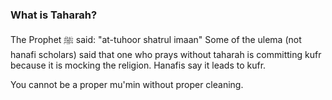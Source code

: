 ### What is Taharah?
The Prophet ﷺ said: "at-tuhoor shatrul imaan"
Some of the ulema (not hanafi scholars) said that one who prays without taharah is committing kufr because it is mocking the religion. Hanafis say it leads to kufr.

You cannot be a proper mu'min without proper cleaning.

